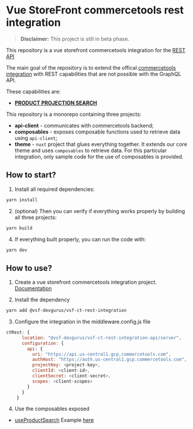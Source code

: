 # Vue StoreFront commercetools rest integration

> **Disclaimer:** This project is still in beta phase.

This repository is a vue storefront commercetools integration for the [REST API](https://docs.commercetools.com/api/)

The main goal of the repository is to extend the offical [commercetools integration](https://docs.vuestorefront.io/v2/commercetools/) with REST capabilities that are not possible with the GraphQL API.

These capabilities are:

- [**PRODUCT PROJECTION SEARCH**](https://docs.commercetools.com/api/projects/products-search)

This repository is a monorepo containing three projects:

- **api-client** - communicates with commercetools backend;
- **composables** - exposes composable functions used to retrieve data using `api-client`;
- **theme** - `nuxt` project that glues everything together. It extends our core theme and uses `composables` to retrieve data. For this particular integration, only sample code for the use of composables is provided.

## How to start?

1. Install all required dependencies:

```sh
yarn install
```

2. (optional) Then you can verify if everything works properly by building all three projects:

```sh
yarn build
```

4. If everything built properly, you can run the code with:

```sh
yarn dev
```

## How to use?

1. Create a vue storefront commercetools integration project. [Documentation](https://docs.vuestorefront.io/v2/commercetools/getting-started.html)

2. Install the dependency

```sh
yarn add @vsf-devgurus/vsf-ct-rest-integration
```

3. Configure the integration in the middleware.config.js file

```js
ctRest: {
      location: "@vsf-devgurus/vsf-ct-rest-integration-api/server",
      configuration: {
        api: {
          uri: "https://api.us-central1.gcp.commercetools.com",
          authHost: "https://auth.us-central1.gcp.commercetools.com",
          projectKey: <project-key>,
          clientId: <client-id>,
          clientSecret: <client-secret>,
          scopes: <client-scopes>
        }
      }
    }
```

4. Use the composables exposed

- [useProductSearch](./packages/composables/src/useProductSearch)
  Example [here](./packages/theme/pages/Search.vue)

